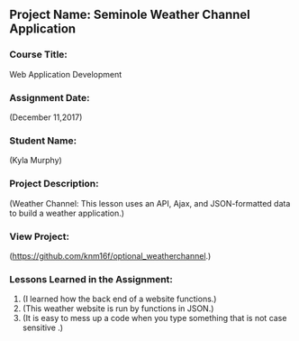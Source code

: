 ## Project Name:  Seminole Weather Channel Application

### Course Title:
Web Application Development

### Assignment Date:  
(December 11,2017)

### Student Name:  
(Kyla Murphy)

### Project Description:
(Weather Channel: This lesson uses an API, Ajax, and
JSON-formatted data to build a weather application.)

### View Project:
(https://github.com/knm16f/optional_weatherchannel.)

### Lessons Learned in the Assignment:
1. (I learned how the back end of a website functions.)
2. (This weather website is run by functions in JSON.)
3. (It is easy to mess up a code when you type something that is not case sensitive .)
